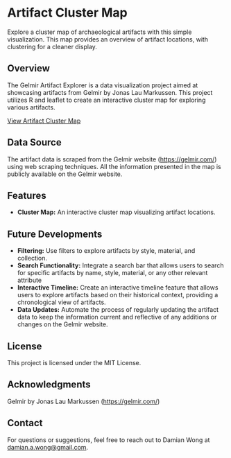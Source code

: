 # Artifact Cluster Map
Explore a cluster map of archaeological artifacts with this simple visualization. This map provides an overview of artifact locations, with clustering for a cleaner display.

## Overview

The Gelmir Artifact Explorer is a data visualization project aimed at showcasing artifacts from Gelmir by Jonas Lau Markussen. This project utilizes R and leaflet to create an interactive cluster map for exploring various artifacts.

[View Artifact Cluster Map](Artifact%20Cluster%20Map.html)

## Data Source

The artifact data is scraped from the Gelmir website (https://gelmir.com/) using web scraping techniques. All the information presented in the map is publicly available on the Gelmir website.

## Features

- **Cluster Map:** An interactive cluster map visualizing artifact locations.

## Future Developments
- **Filtering:** Use filters to explore artifacts by style, material, and collection.
- **Search Functionality:** Integrate a search bar that allows users to search for specific artifacts by name, style, material, or any other relevant attribute
- **Interactive Timeline:** Create an interactive timeline feature that allows users to explore artifacts based on their historical context, providing a chronological view of artifacts.
- **Data Updates:** Automate the process of regularly updating the artifact data to keep the information current and reflective of any additions or changes on the Gelmir website.

## License
This project is licensed under the MIT License.

## Acknowledgments
Gelmir by Jonas Lau Markussen (https://gelmir.com/)

## Contact
For questions or suggestions, feel free to reach out to Damian Wong at damian.a.wong@gmail.com.
